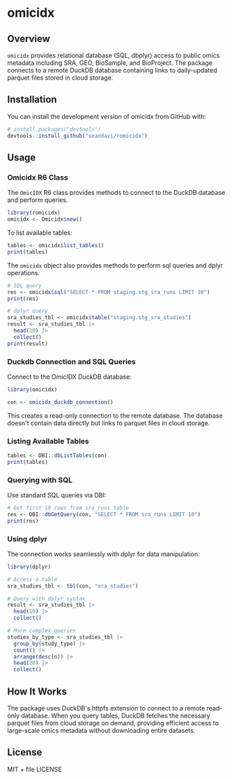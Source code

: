 # omicidx

<!-- badges: start -->
<!-- badges: end -->

## Overview

`omicidx` provides relational database (SQL, dbplyr) access to public omics metadata including SRA, GEO, BioSample, and BioProject. The package connects to a remote DuckDB database containing links to daily-updated parquet files stored in cloud storage.

## Installation

You can install the development version of omicidx from GitHub with:

``` r
# install.packages("devtools")
devtools::install_github("seandavi/romicidx")
```

## Usage

### Omicidx R6 Class

The `OmicIDX` R6 class provides methods to connect to the DuckDB database and perform queries.

``` r
library(romicidx)
omicidx <- Omicidx$new()
```

To list available tables:

``` r
tables <- omicidx$list_tables()
print(tables)
```

The `omicidx` object also provides methods to perform sql queries and dplyr operations.

``` r
# SQL query
res <- omicidx$sql("SELECT * FROM staging.stg_sra_runs LIMIT 10")
print(res)
```

``` r
# dplyr query
sra_studies_tbl <- omicidx$table("staging.stg_sra_studies")
result <- sra_studies_tbl |>
  head(10) |>
  collect()
print(result)
```



### Duckdb Connection and SQL Queries

Connect to the OmicIDX DuckDB database:

``` r
library(omicidx)

con <- omicidx_duckdb_connection()
```

This creates a read-only connection to the remote database. The database doesn't contain data directly but links to parquet files in cloud storage.

### Listing Available Tables

``` r
tables <- DBI::dbListTables(con)
print(tables)
```

### Querying with SQL

Use standard SQL queries via DBI:

``` r
# Get first 10 rows from sra_runs table
res <- DBI::dbGetQuery(con, "SELECT * FROM sra_runs LIMIT 10")
print(res)
```

### Using dplyr

The connection works seamlessly with dplyr for data manipulation:

``` r
library(dplyr)

# Access a table
sra_studies_tbl <- tbl(con, "sra_studies")

# Query with dplyr syntax
result <- sra_studies_tbl |>
  head(10) |>
  collect()

# More complex queries
studies_by_type <- sra_studies_tbl |>
  group_by(study_type) |>
  count() |>
  arrange(desc(n)) |>
  head(20) |>
  collect()
```

## How It Works

The package uses DuckDB's httpfs extension to connect to a remote read-only database. When you query tables, DuckDB fetches the necessary parquet files from cloud storage on demand, providing efficient access to large-scale omics metadata without downloading entire datasets.

## License

MIT + file LICENSE
